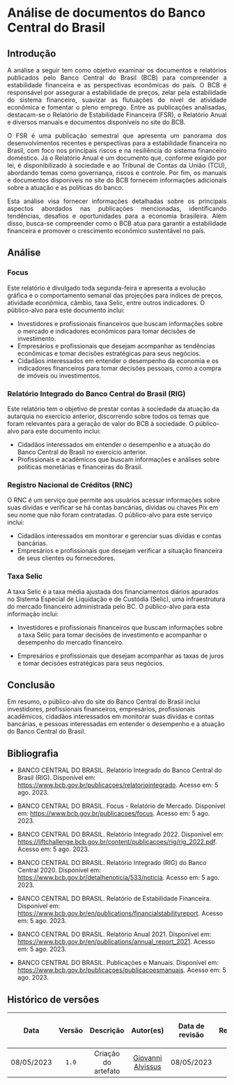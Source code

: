 # Análise de documentos do Banco Central do Brasil

## Introdução
<div style="text-align:justify">

A análise a seguir tem como objetivo examinar os documentos e relatórios publicados pelo Banco Central do Brasil (BCB) para compreender a estabilidade financeira e as perspectivas econômicas do país. O BCB é responsável por assegurar a estabilidade de preços, zelar pela estabilidade do sistema financeiro, suavizar as flutuações do nível de atividade econômica e fomentar o pleno emprego. Entre as publicações analisadas, destacam-se o Relatório de Estabilidade Financeira (FSR), o Relatório Anual e diversos manuais e documentos disponíveis no site do BCB.

O FSR é uma publicação semestral que apresenta um panorama dos desenvolvimentos recentes e perspectivas para a estabilidade financeira no Brasil, com foco nos principais riscos e na resiliência do sistema financeiro doméstico. Já o Relatório Anual é um documento que, conforme exigido por lei, é disponibilizado à sociedade e ao Tribunal de Contas da União (TCU), abordando temas como governança, riscos e controle. Por fim, os manuais e documentos disponíveis no site do BCB fornecem informações adicionais sobre a atuação e as políticas do banco.

Esta análise visa fornecer informações detalhadas sobre os principais aspectos abordados nas publicações mencionadas, identificando tendências, desafios e oportunidades para a economia brasileira. Além disso, busca-se compreender como o BCB atua para garantir a estabilidade financeira e promover o crescimento econômico sustentável no país.

</div>

## Análise

### Focus

Este relatório é divulgado toda segunda-feira e apresenta a evolução gráfica e o comportamento semanal das projeções para índices de preços, atividade econômica, câmbio, taxa Selic, entre outros indicadores. O público-alvo para este documento inclui:

- Investidores e profissionais financeiros que buscam informações sobre o mercado e indicadores econômicos para tomar decisões de investimento.
- Empresários e profissionais que desejam acompanhar as tendências econômicas e tomar decisões estratégicas para seus negócios.
- Cidadãos interessados em entender o desempenho da economia e os indicadores financeiros para tomar decisões pessoais, como a compra de imóveis ou investimentos.

### Relatório Integrado do Banco Central do Brasil (RIG) 

Este relatório tem o objetivo de prestar contas à sociedade da atuação da autarquia no exercício anterior, discorrendo sobre todos os temas que foram relevantes para a geração de valor do BCB à sociedade. O público-alvo para este documento inclui:

- Cidadãos interessados em entender o desempenho e a atuação do Banco Central do Brasil no exercício anterior.
- Profissionais e acadêmicos que buscam informações e análises sobre políticas monetárias e financeiras do Brasil.

### Registro Nacional de Créditos (RNC)

O RNC é um serviço que permite aos usuários acessar informações sobre suas dívidas e verificar se há contas bancárias, dívidas ou chaves Pix em seu nome que não foram contratadas. O público-alvo para este serviço inclui:

- Cidadãos interessados em monitorar e gerenciar suas dívidas e contas bancárias.
- Empresários e profissionais que desejam verificar a situação financeira de seus clientes ou fornecedores.

### Taxa Selic

A taxa Selic é a taxa média ajustada dos financiamentos diários apurados no Sistema Especial de Liquidação e de Custódia (Selic), uma infraestrutura do mercado financeiro administrada pelo BC. O público-alvo para esta informação inclui:

- Investidores e profissionais financeiros que buscam informações sobre a taxa Selic para tomar decisões de investimento e acompanhar o desempenho do mercado financeiro.

- Empresários e profissionais que desejam acompanhar as taxas de juros e tomar decisões estratégicas para seus negócios.

## Conclusão

Em resumo, o público-alvo do site do Banco Central do Brasil inclui investidores, profissionais financeiros, empresários, profissionais acadêmicos, cidadãos interessados em monitorar suas dívidas e contas bancárias, e pessoas interessadas em entender o desempenho e a atuação do Banco Central do Brasil.

## Bibliografia

- BANCO CENTRAL DO BRASIL. Relatório Integrado do Banco Central do Brasil (RIG). Disponível em: <https://www.bcb.gov.br/publicacoes/relatoriointegrado>. Acesso em: 5 ago. 2023.

- BANCO CENTRAL DO BRASIL. Focus - Relatório de Mercado. Disponível em: <https://www.bcb.gov.br/publicacoes/focus>. Acesso em: 5 ago. 2023.

- BANCO CENTRAL DO BRASIL. Relatório Integrado 2022. Disponível em: <https://liftchallenge.bcb.gov.br/content/publicacoes/rig/rig_2022.pdf>. Acesso em: 5 ago. 2023.

- BANCO CENTRAL DO BRASIL. Relatório Integrado (RIG) do Banco Central 2020. Disponível em: <https://www.bcb.gov.br/detalhenoticia/533/noticia>. Acesso em: 5 ago. 2023.

- BANCO CENTRAL DO BRASIL. Relatório de Estabilidade Financeira. Disponível em: <https://www.bcb.gov.br/en/publications/financialstabilityreport>. Acesso em: 5 ago. 2023.

- BANCO CENTRAL DO BRASIL. Relatório Anual 2021. Disponível em: <https://www.bcb.gov.br/en/publications/annual_report_2021>. Acesso em: 5 ago. 2023.

- BANCO CENTRAL DO BRASIL. Publicações e Manuais. Disponível em: <https://www.bcb.gov.br/publicacoes/publicacoesmanuais>. Acesso em: 5 ago. 2023.

## Histórico de versões

| <p align="center">Data</p> | <p align="center">Versão</p> | <p align="center">Descrição</p> | <p align="center">Autor(es)</p> | <p align="center">Data de revisão</p> | <p align="center">Revisor(es)</p> |
| :-: | :-: | :-: | :-: | :-: | :-: |
| 08/05/2023 | `1.0` | Criação do artefato | [Giovanni Alvissus](https://github.com/giovanni1106) | 08/05/2023 | [Mizael Santos](https://github.com/frmiza) |